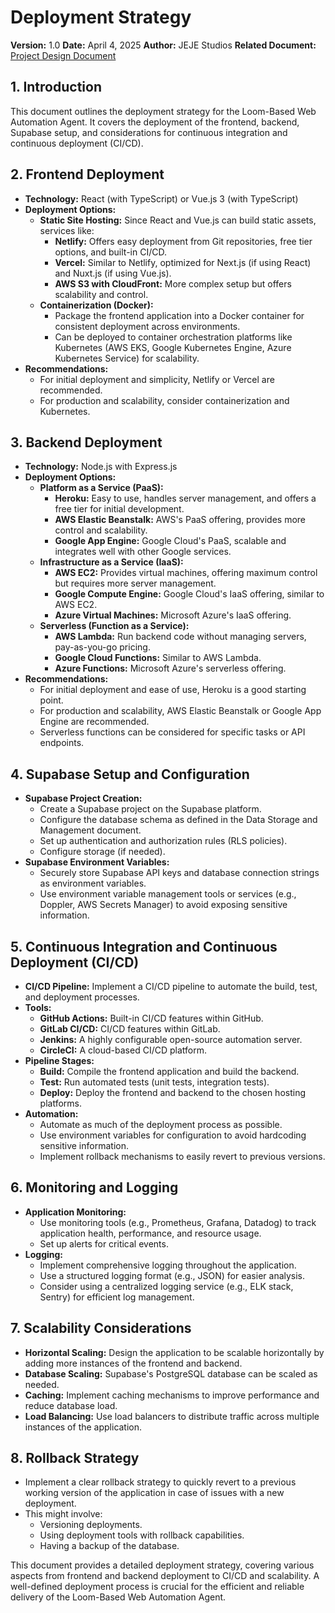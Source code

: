 # Deployment Strategy

**Version:** 1.0
**Date:** April 4, 2025
**Author:** JEJE Studios
**Related Document:** [Project Design Document](./README.md)

## 1. Introduction

This document outlines the deployment strategy for the Loom-Based Web Automation Agent. It covers the deployment of the frontend, backend, Supabase setup, and considerations for continuous integration and continuous deployment (CI/CD).

## 2. Frontend Deployment

* **Technology:** React (with TypeScript) or Vue.js 3 (with TypeScript)
* **Deployment Options:**
    * **Static Site Hosting:** Since React and Vue.js can build static assets, services like:
        * **Netlify:** Offers easy deployment from Git repositories, free tier options, and built-in CI/CD.
        * **Vercel:** Similar to Netlify, optimized for Next.js (if using React) and Nuxt.js (if using Vue.js).
        * **AWS S3 with CloudFront:** More complex setup but offers scalability and control.
    * **Containerization (Docker):**
        * Package the frontend application into a Docker container for consistent deployment across environments.
        * Can be deployed to container orchestration platforms like Kubernetes (AWS EKS, Google Kubernetes Engine, Azure Kubernetes Service) for scalability.
* **Recommendations:**
    * For initial deployment and simplicity, Netlify or Vercel are recommended.
    * For production and scalability, consider containerization and Kubernetes.

## 3. Backend Deployment

* **Technology:** Node.js with Express.js
* **Deployment Options:**
    * **Platform as a Service (PaaS):**
        * **Heroku:** Easy to use, handles server management, and offers a free tier for initial development.
        * **AWS Elastic Beanstalk:** AWS's PaaS offering, provides more control and scalability.
        * **Google App Engine:** Google Cloud's PaaS, scalable and integrates well with other Google services.
    * **Infrastructure as a Service (IaaS):**
        * **AWS EC2:** Provides virtual machines, offering maximum control but requires more server management.
        * **Google Compute Engine:** Google Cloud's IaaS offering, similar to AWS EC2.
        * **Azure Virtual Machines:** Microsoft Azure's IaaS offering.
    * **Serverless (Function as a Service):**
        * **AWS Lambda:** Run backend code without managing servers, pay-as-you-go pricing.
        * **Google Cloud Functions:** Similar to AWS Lambda.
        * **Azure Functions:** Microsoft Azure's serverless offering.
* **Recommendations:**
    * For initial deployment and ease of use, Heroku is a good starting point.
    * For production and scalability, AWS Elastic Beanstalk or Google App Engine are recommended.
    * Serverless functions can be considered for specific tasks or API endpoints.

## 4. Supabase Setup and Configuration

* **Supabase Project Creation:**
    * Create a Supabase project on the Supabase platform.
    * Configure the database schema as defined in the Data Storage and Management document.
    * Set up authentication and authorization rules (RLS policies).
    * Configure storage (if needed).
* **Supabase Environment Variables:**
    * Securely store Supabase API keys and database connection strings as environment variables.
    * Use environment variable management tools or services (e.g., Doppler, AWS Secrets Manager) to avoid exposing sensitive information.

## 5. Continuous Integration and Continuous Deployment (CI/CD)

* **CI/CD Pipeline:** Implement a CI/CD pipeline to automate the build, test, and deployment processes.
* **Tools:**
    * **GitHub Actions:** Built-in CI/CD features within GitHub.
    * **GitLab CI/CD:** CI/CD features within GitLab.
    * **Jenkins:** A highly configurable open-source automation server.
    * **CircleCI:** A cloud-based CI/CD platform.
* **Pipeline Stages:**
    * **Build:** Compile the frontend application and build the backend.
    * **Test:** Run automated tests (unit tests, integration tests).
    * **Deploy:** Deploy the frontend and backend to the chosen hosting platforms.
* **Automation:**
    * Automate as much of the deployment process as possible.
    * Use environment variables for configuration to avoid hardcoding sensitive information.
    * Implement rollback mechanisms to easily revert to previous versions.

## 6. Monitoring and Logging

* **Application Monitoring:**
    * Use monitoring tools (e.g., Prometheus, Grafana, Datadog) to track application health, performance, and resource usage.
    * Set up alerts for critical events.
* **Logging:**
    * Implement comprehensive logging throughout the application.
    * Use a structured logging format (e.g., JSON) for easier analysis.
    * Consider using a centralized logging service (e.g., ELK stack, Sentry) for efficient log management.

## 7. Scalability Considerations

* **Horizontal Scaling:** Design the application to be scalable horizontally by adding more instances of the frontend and backend.
* **Database Scaling:** Supabase's PostgreSQL database can be scaled as needed.
* **Caching:** Implement caching mechanisms to improve performance and reduce database load.
* **Load Balancing:** Use load balancers to distribute traffic across multiple instances of the application.

## 8. Rollback Strategy

* Implement a clear rollback strategy to quickly revert to a previous working version of the application in case of issues with a new deployment.
* This might involve:
    * Versioning deployments.
    * Using deployment tools with rollback capabilities.
    * Having a backup of the database.

This document provides a detailed deployment strategy, covering various aspects from frontend and backend deployment to CI/CD and scalability. A well-defined deployment process is crucial for the efficient and reliable delivery of the Loom-Based Web Automation Agent.